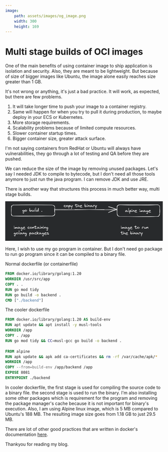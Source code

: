 ```yaml
---
image:
    path: assets/images/og_image.png
    width: 300
    height: 169
---
```


# Multi stage builds of OCI images
One of the main benefits of using container image to ship application is isolation and security. Also, they are meant to be lightweight. But because of size of bigger images like Ubuntu, the image alone easily reaches size greater than 1 GB.

It's not wrong or anything, it's just a bad practice. It will work, as expected, but there are few problems.

1. It will take longer time to push your image to a container registry.
2. Same will happen for when you try to pull it during production, to maybe deploy in your ECS or Kubernetes.
3. More storage requirements.
4. Scalability problems because of limited compute resources.
5. Slower container startup times.
3. Bigger container size, greater attack surface. 

I'm not saying containers from RedHat or Ubuntu will always have vulnerabilities, they go through a lot of testing and QA before they are pushed.

We can reduce the size of the image by removing unused packages. Let's say I needed JDK to compile to bytecode, but I don't need all those tools anymore to just run the java program. I can remove JDK and use JRE. 

There is another way that structures this process in much better way, multi stage builds.

![diagram](./assets/images/multi-stage-oci_1.png)

Here, I wish to use my go program in container. But I don't need go package to run go program since it can be compiled to a binary file.

Normal dockerfile (or containerfile)

```dockerfile
FROM docker.io/library/golang:1.20
WORKDIR /usr/src/app
COPY . .
RUN go mod tidy
RUN go build -o backend .
CMD ["./backend"] 
``` 

The cooler dockerfile

```dockerfile
FROM docker.io/library/golang:1.20 AS build-env
RUN apt update && apt install -y musl-tools
WORKDIR /app
COPY . /app
RUN go mod tidy && CC=musl-gcc go build -o backend .

FROM alpine
RUN apk update && apk add ca-certificates && rm -rf /var/cache/apk/*
WORKDIR /app
COPY --from=build-env /app/backend /app
EXPOSE 8081
ENTRYPOINT ./backend
```

In cooler dockerfile, the first stage is used for compiling the source code to a binary file. the second stage is used to run the binary. I'm also installing some other packages which is requirement for the program and removing the package manager's cache because it is not important for binary's execution. Also, I am using Alpine linux image, which is 5 MB compared to Ubuntu's 188 MB. The resulting image size goes from 1.18 GB to just 29.5 MB.

There are lot of other good practices that are written in docker's documentation [here](https://docs.docker.com/develop/develop-images/dockerfile_best-practices/).

Thankyou for reading my blog.